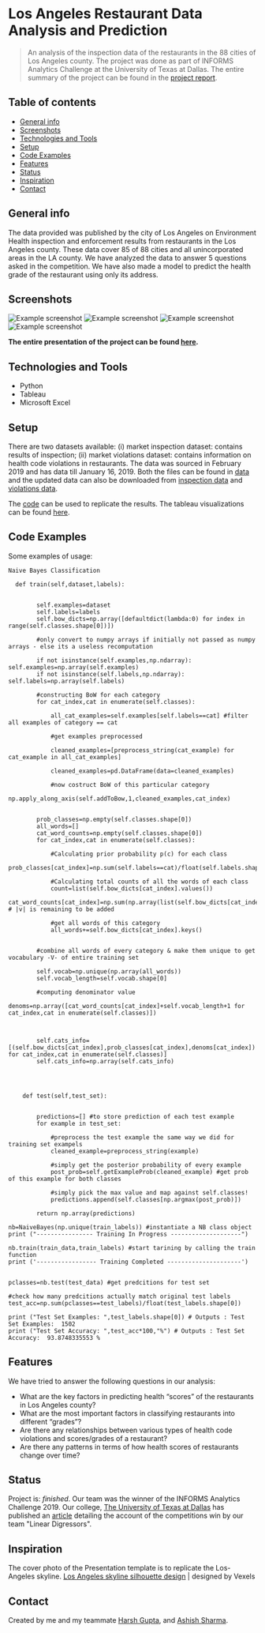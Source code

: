 
# Los Angeles Restaurant Data Analysis and Prediction
> An analysis of the inspection data of the restaurants in the 88 cities of Los Angeles county.
The project was done as part of INFORMS Analytics Challenge at the University of Texas at Dallas. The entire summary of the project can be found in the [project report](https://github.com/siddharthoza/Los-Angeles-Restaurant-Inspection-Data-Analysis-/blob/master/Team%20Linear%20Digressors-Final.pdf).

## Table of contents
* [General info](#general-info)
* [Screenshots](#screenshots)
* [Technologies and Tools](#technologies-and-tools)
* [Setup](#setup)
* [Code Examples](#code-examples)
* [Features](#features)
* [Status](#status)
* [Inspiration](#inspiration)
* [Contact](#contact)

## General info
The data provided was published by the city of Los Angeles on Environment Health inspection and enforcement results from restaurants in the Los Angeles county. These data cover 85 of 88 cities and all
unincorporated areas in the LA county. We have analyzed the data to answer 5 questions asked in the competition. We have also made a model to predict the health grade of the restaurant using only its address.

## Screenshots
![Example screenshot](./img/Capture1.PNG)
![Example screenshot](./img/Capture2.PNG)
![Example screenshot](./img/Capture3.PNG)
![Example screenshot](./img/Capture4.PNG)

**The entire presentation of the project can be found [here](https://github.com/siddharthoza/Los-Angeles-Restaurant-Inspection-Data-Analysis-/blob/master/Team%20Linear%20Digressors-Final.pdf).**

## Technologies and Tools
* Python
* Tableau 
* Microsoft Excel

## Setup

There are two datasets available: 
(i) market inspection dataset: contains results of inspection;
(ii) market violations dataset: contains information on health code violations in restaurants.
The data was sourced in February 2019 and has data till January 16, 2019. Both the files can be found in [data](https://github.com/siddharthoza/Los-Angeles-Restaurant-Inspection-Data-Analysis-/tree/master/Input) and the updated data can also be downloaded from 
[inspection data](https://data.lacounty.gov/Health/LOS-ANGELES-COUNTY-RESTAURANT-AND-MARKET-INSPECTIO/6ni6-h5kp) and [violations data](https://data.lacounty.gov/Health/LOS-ANGELES-COUNTY-RESTAURANT-AND-MARKET-VIOLATION/8jyd-4pv9).

The [code](https://github.com/siddharthoza/Los-Angeles-Restaurant-Inspection-Data-Analysis-/blob/master/Code/Naive%20Bayes%20Classification.ipynb) can be used to replicate the results. 
The tableau visualizations can be found [here](https://github.com/siddharthoza/Los-Angeles-Restaurant-Inspection-Data-Analysis-/tree/master/Code).


## Code Examples
Some examples of usage:

````
Naive Bayes Classification

  def train(self,dataset,labels):
        
  
        self.examples=dataset
        self.labels=labels
        self.bow_dicts=np.array([defaultdict(lambda:0) for index in range(self.classes.shape[0])])
        
        #only convert to numpy arrays if initially not passed as numpy arrays - else its a useless recomputation
        
        if not isinstance(self.examples,np.ndarray): self.examples=np.array(self.examples)
        if not isinstance(self.labels,np.ndarray): self.labels=np.array(self.labels)
            
        #constructing BoW for each category
        for cat_index,cat in enumerate(self.classes):
          
            all_cat_examples=self.examples[self.labels==cat] #filter all examples of category == cat
            
            #get examples preprocessed
            
            cleaned_examples=[preprocess_string(cat_example) for cat_example in all_cat_examples]
            
            cleaned_examples=pd.DataFrame(data=cleaned_examples)
            
            #now costruct BoW of this particular category
            np.apply_along_axis(self.addToBow,1,cleaned_examples,cat_index)
            
                      
        prob_classes=np.empty(self.classes.shape[0])
        all_words=[]
        cat_word_counts=np.empty(self.classes.shape[0])
        for cat_index,cat in enumerate(self.classes):
           
            #Calculating prior probability p(c) for each class
            prob_classes[cat_index]=np.sum(self.labels==cat)/float(self.labels.shape[0]) 
            
            #Calculating total counts of all the words of each class 
            count=list(self.bow_dicts[cat_index].values())
            cat_word_counts[cat_index]=np.sum(np.array(list(self.bow_dicts[cat_index].values())))+1 # |v| is remaining to be added
            
            #get all words of this category                                
            all_words+=self.bow_dicts[cat_index].keys()
                                                     
        
        #combine all words of every category & make them unique to get vocabulary -V- of entire training set
        
        self.vocab=np.unique(np.array(all_words))
        self.vocab_length=self.vocab.shape[0]
                                  
        #computing denominator value                                      
        denoms=np.array([cat_word_counts[cat_index]+self.vocab_length+1 for cat_index,cat in enumerate(self.classes)])                                                                          
      

        
        self.cats_info=[(self.bow_dicts[cat_index],prob_classes[cat_index],denoms[cat_index]) for cat_index,cat in enumerate(self.classes)]                               
        self.cats_info=np.array(self.cats_info)                                 
                                              
                                              

   
    def test(self,test_set):
      

        predictions=[] #to store prediction of each test example
        for example in test_set: 
                                              
            #preprocess the test example the same way we did for training set exampels                                  
            cleaned_example=preprocess_string(example) 
             
            #simply get the posterior probability of every example                                  
            post_prob=self.getExampleProb(cleaned_example) #get prob of this example for both classes
            
            #simply pick the max value and map against self.classes!
            predictions.append(self.classes[np.argmax(post_prob)])
                
        return np.array(predictions)

````

````
nb=NaiveBayes(np.unique(train_labels)) #instantiate a NB class object
print ("---------------- Training In Progress --------------------")
 
nb.train(train_data,train_labels) #start tarining by calling the train function
print ('----------------- Training Completed ---------------------')


pclasses=nb.test(test_data) #get predcitions for test set

#check how many predcitions actually match original test labels
test_acc=np.sum(pclasses==test_labels)/float(test_labels.shape[0]) 

print ("Test Set Examples: ",test_labels.shape[0]) # Outputs : Test Set Examples:  1502
print ("Test Set Accuracy: ",test_acc*100,"%") # Outputs : Test Set Accuracy:  93.8748335553 %

````


## Features
We have tried to answer the following questions in our analysis:

* What are the key factors in predicting health “scores” of the restaurants in Los Angeles county?
* What are the most important factors in classifying restaurants into different “grades”?
* Are there any relationships between various types of health code violations and scores/grades of a restaurant?
* Are there any patterns in terms of how health scores of restaurants change over time?

## Status
Project is: _finished_. Our team was the winner of the INFORMS Analytics Challenge 2019. Our college, [The University of Texas at Dallas](https://www.utdallas.edu/) has published an [article](https://jindal.utdallas.edu/news/business-analytics-teams-bring-home-three-firsts) detailing the account of the competitions win by our team "Linear Digressors". 

## Inspiration
The cover photo of the Presentation template is to replicate the Los-Angeles skyline. 
[Los Angeles skyline silhouette design](https://www.vexels.com/vectors/preview/79018/los-angeles-skyline-silhouette-design) | designed by Vexels

## Contact
Created by me and my teammate <a href="https://harshgupta.com/">Harsh Gupta</a>, and [Ashish Sharma](https://github.com/ashish1993utd).
